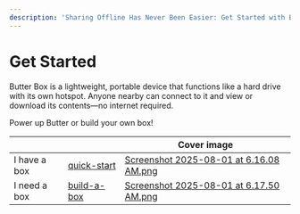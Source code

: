 ```yaml
---
description: 'Sharing Offline Has Never Been Easier: Get Started with Butter Box!'
---
```


# Get Started

Butter Box is a lightweight, portable device that functions like a hard drive with its own hotspot. Anyone nearby can connect to it and view or download its contents—no internet required.

Power up Butter or build your own box!

<table data-view="cards"><thead><tr><th></th><th data-type="content-ref"></th><th data-hidden data-card-cover data-type="image">Cover image</th></tr></thead><tbody><tr><td>I have a box</td><td><a href="quick-start/">quick-start</a></td><td><a href=".gitbook/assets/Screenshot 2025-08-01 at 6.16.08 AM.png">Screenshot 2025-08-01 at 6.16.08 AM.png</a></td></tr><tr><td>I need a box</td><td><a href="build-a-box/">build-a-box</a></td><td><a href=".gitbook/assets/Screenshot 2025-08-01 at 6.17.50 AM.png">Screenshot 2025-08-01 at 6.17.50 AM.png</a></td></tr></tbody></table>



